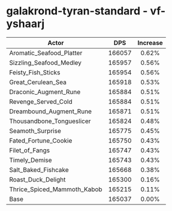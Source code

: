 # galakrond-tyran-standard - vf-yshaarj
| Actor | DPS | Increase |
|---|:---:|:---:|
|Aromatic_Seafood_Platter|166057|0.62%|
|Sizzling_Seafood_Medley|165957|0.56%|
|Feisty_Fish_Sticks|165954|0.56%|
|Great_Cerulean_Sea|165918|0.53%|
|Draconic_Augment_Rune|165884|0.51%|
|Revenge_Served_Cold|165884|0.51%|
|Dreambound_Augment_Rune|165871|0.51%|
|Thousandbone_Tongueslicer|165824|0.48%|
|Seamoth_Surprise|165775|0.45%|
|Fated_Fortune_Cookie|165750|0.43%|
|Filet_of_Fangs|165747|0.43%|
|Timely_Demise|165743|0.43%|
|Salt_Baked_Fishcake|165668|0.38%|
|Roast_Duck_Delight|165300|0.16%|
|Thrice_Spiced_Mammoth_Kabob|165215|0.11%|
|Base|165037|0.00%|
